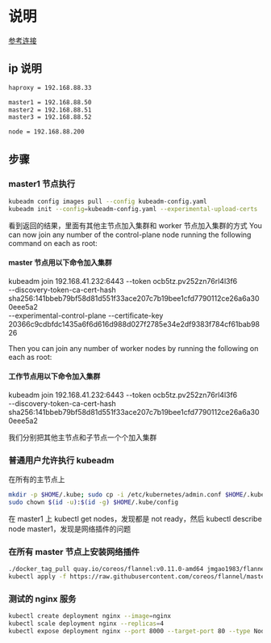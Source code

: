 # 说明

[参考连接](https://segmentfault.com/a/1190000018741112)

## ip 说明

```sh
haproxy = 192.168.88.33

master1 = 192.168.88.50
master2 = 192.168.88.51
master3 = 192.168.88.52

node = 192.168.88.200
```

## 步骤

### master1 节点执行

```sh
kubeadm config images pull --config kubeadm-config.yaml
kubeadm init --config=kubeadm-config.yaml --experimental-upload-certs
```

看到返回的结果，里面有其他主节点加入集群和 worker 节点加入集群的方式
You can now join any number of the control-plane node running the following command on each as root:

#### master 节点用以下命令加入集群

kubeadm join 192.168.41.232:6443 --token ocb5tz.pv252zn76rl4l3f6 \
 --discovery-token-ca-cert-hash sha256:141bbeb79bf58d81d551f33ace207c7b19bee1cfd7790112ce26a6a300eee5a2 \
 --experimental-control-plane --certificate-key 20366c9cdbfdc1435a6f6d616d988d027f2785e34e2df9383f784cf61bab9826

Then you can join any number of worker nodes by running the following on each as root:

#### 工作节点用以下命令加入集群

kubeadm join 192.168.41.232:6443 --token ocb5tz.pv252zn76rl4l3f6 \
 --discovery-token-ca-cert-hash sha256:141bbeb79bf58d81d551f33ace207c7b19bee1cfd7790112ce26a6a300eee5a2

我们分别把其他主节点和子节点一个个加入集群

### 普通用户允许执行 kubeadm

在所有的主节点上

```sh
mkdir -p $HOME/.kube; sudo cp -i /etc/kubernetes/admin.conf $HOME/.kube/config
sudo chown $(id -u):$(id -g) $HOME/.kube/config
```

在 master1 上 kubectl get nodes，发现都是 not ready，然后 kubectl describe node master1，发现是网络插件的问题

### 在所有 master 节点上安装网络插件

```sh
./docker_tag_pull quay.io/coreos/flannel:v0.11.0-amd64 jmgao1983/flannel:v0.11.0-amd64
kubectl apply -f https://raw.githubusercontent.com/coreos/flannel/master/Documentation/kube-flannel.yml
```

### 测试的 nginx 服务

```sh
kubectl create deployment nginx --image=nginx
kubectl scale deployment nginx --replicas=4
kubectl expose deployment nginx --port 8000 --target-port 80 --type NodePort
```
